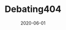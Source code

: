 ---
title: 'Debating404'
date: '2020-06-01'
link: 'https://debating404.com'
stack: 'WordPress, HTML'
desc: 'Remade website homepage, theme designs, and improved in-site search (increased monthly traffic to ∼200%)'
---